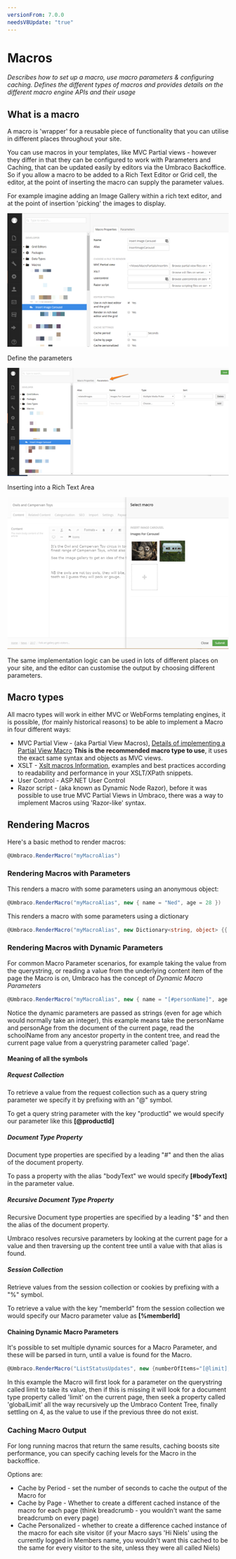 ```yaml
---
versionFrom: 7.0.0
needsV8Update: "true"
---
```


# Macros

_Describes how to set up a macro, use macro parameters & configuring caching. Defines the different types of macros and provides details on the different macro engine APIs and their usage_

## What is a macro

A macro is 'wrapper' for a reusable piece of functionality that you can utilise in different places throughout your site.

You can use macros in your templates, like MVC Partial views - however they differ in that they can be configured to work with Parameters and Caching, that can be updated easily by editors via the Umbraco Backoffice.
So if you allow a macro to be added to a Rich Text Editor or Grid cell, the editor, at the point of inserting the macro can supply the parameter values.

For example imagine adding an Image Gallery within a rich text editor, and at the point of insertion 'picking' the images to display.

![Insert Image Carousel](images/image-carousel-macro.png)

Define the parameters

![Define the parameters](images/image-carousel-macro-parameter.png)

Inserting into a Rich Text Area

![Define the parameters](images/pick-images-for-macro-example.png)

The same implementation logic can be used in lots of different places on your site, and the editor can customise the output by choosing different parameters.

## Macro types

All macro types will work in either MVC or WebForms templating engines, it is possible, (for mainly historical reasons) to be able to implement a Macro in four different ways:

* MVC Partial View - (aka Partial View Macros), [Details of implementing a Partial View Macro](Partial-View-Macros/index.md)  **This is the recommended macro type to use**, it uses the exact same syntax and objects as MVC views.
* XSLT - [Xslt macros Information](Xslt/index.md), examples and best practices according to readability and performance in your XSLT/XPath snippets.
* User Control - ASP.NET User Control
* Razor script - (aka known as Dynamic Node Razor), before it was possible to use true MVC Partial Views in Umbraco, there was a way to implement Macros using 'Razor-like' syntax.

## Rendering Macros

Here's a basic method to render macros:

```csharp
@Umbraco.RenderMacro("myMacroAlias")
```

### Rendering Macros with Parameters

This renders a macro with some parameters using an anonymous object:

```csharp
@Umbraco.RenderMacro("myMacroAlias", new { name = "Ned", age = 28 })
```

This renders a macro with some parameters using a dictionary

```csharp
@Umbraco.RenderMacro("myMacroAlias", new Dictionary<string, object> {{ "name", "Ned"}, { "age", 27}})
```

### Rendering Macros with Dynamic Parameters

For common Macro Parameter scenarios, for example taking the value from the querystring, or reading a value from the underlying content item of the page the Macro is on, Umbraco has the concept of *Dynamic Macro Parameters*

```csharp
@Umbraco.RenderMacro("myMacroAlias", new { name = "[#personName]", age = "[#personAge]", school="[$schoolName]", currentPage="[@page]"})
```

Notice the dynamic parameters are passed as strings (even for age which would normally take an integer), this example means take the personName and personAge from the document of the current page, read the schoolName from any ancestor property in the content tree, and read the current page value from a querystring parameter called 'page'.

#### Meaning of all the symbols

##### Request Collection

To retrieve a value from the request collection such as a query string parameter we specify it by prefixing with an "@" symbol.

To get a query string parameter with the key "productId" we would specify our parameter like this **[@productId]**

##### Document Type Property

Document type properties are specified by a leading "#" and then the alias of the document property.

To pass a property with the alias "bodyText" we would specify **[#bodyText]** in the parameter value.

##### Recursive Document Type Property

Recursive Document type properties are specified by a leading "$" and then the alias of the document property.

Umbraco resolves recursive parameters by looking at the current page for a value and then traversing up the content tree until a value with that alias is found.

##### Session Collection

Retrieve values from the session collection or cookies by prefixing with a "%" symbol.

To retrieve a value with the key "memberId" from the session collection we would specify our Macro parameter value as **[%memberId]**

#### Chaining Dynamic Macro Parameters

It's possible to set multiple dynamic sources for a Macro Parameter, and these will be parsed in turn, until a value is found for the Macro.

```csharp
@Umbraco.RenderMacro("ListStatusUpdates", new {numberOfItems="[@limit],[#limit],[$globalLimit],4"})
```

In this example the Macro will first look for a parameter on the querystring called limit to take its value, then if this is missing it will look for a document type property called 'limit' on the current page, then seek a property called 'globalLimit' all the way recursively up the Umbraco Content Tree, finally settling on 4, as the value to use if the previous three do not exist.

### Caching Macro Output

For long running macros that return the same results, caching boosts site performance, you can specify caching levels for the Macro in the backoffice.

Options are:

* Cache by Period - set the number of seconds to cache the output of the Macro for
* Cache by Page - Whether to create a different cached instance of the macro for each page (think breadcrumb - you wouldn't want the same breadcrumb on every page)
* Cache Personalized - whether to create a difference cached instance of the macro for each site visitor (if your Macro says 'Hi Niels' using the currently logged in Members name, you wouldn't want this cached to be the same for every visitor to the site, unless they were all called Niels)
